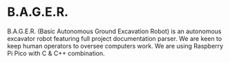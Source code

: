 # B.A.G.E.R.
B.A.G.E.R. (Basic Autonomous Ground Excavation Robot) is an autonomous excavator robot featuring full project documentation parser. We are keen to keep human operators to oversee computers work. We are using Raspberry Pi Pico with C & C++ combination.
